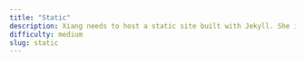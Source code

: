 ```yaml
---
title: "Static"
description: Xiang needs to host a static site built with Jekyll. She installed it and configured Apache, but when she tries to fetch it she receives a 403 Forbidden error along with some AVC denials.
difficulty: medium
slug: static
---
```

